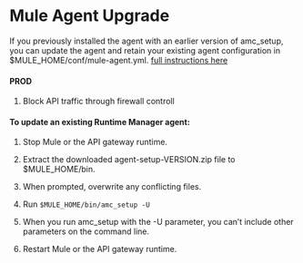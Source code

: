 # Mule Agent Upgrade

If you previously installed the agent with an earlier version of amc_setup, you can update the agent and retain your existing agent configuration in $MULE_HOME/conf/mule-agent.yml.
[full instructions here](https://docs.mulesoft.com/runtime-manager/installing-and-configuring-runtime-manager-agent)
#### PROD 

1. Block API traffic through firewall controll

#### To update an existing Runtime Manager agent:

1. Stop Mule or the API gateway runtime.

2. Extract the downloaded agent-setup-VERSION.zip file to $MULE_HOME/bin.

3. When prompted, overwrite any conflicting files.

4. Run `$MULE_HOME/bin/amc_setup -U`

5. When you run amc_setup with the -U parameter, you can’t include other parameters on the command line.

6. Restart Mule or the API gateway runtime.

